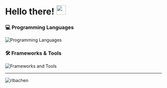 <!-- README.md — Arel Baha Encin -->

<h1 align="left">Hello there! <img src="https://media.giphy.com/media/hvRJCLFzcasrR4ia7z/giphy.gif" width="30"></h1>

### 💻 Programming Languages
<p align="left">
  <img src="https://skillicons.dev/icons?i=python,c,javascript,typescript,r,matlab,octave,bash&perline=8" alt="Programming Languages" />
</p>

### 🛠️ Frameworks & Tools
<p align="left">
  <img src="https://skillicons.dev/icons?i=react,figma,pytorch,tensorflow,sklearn,docker,git,aws,cloudflare,latex,linux,office&perline=8" alt="Frameworks and Tools" />
</p>

---

<p><img align="center" src="https://github-readme-stats.vercel.app/api/top-langs?username=rlbachen&show_icons=true&locale=en&layout=compact" alt="rlbachen" /></p>
